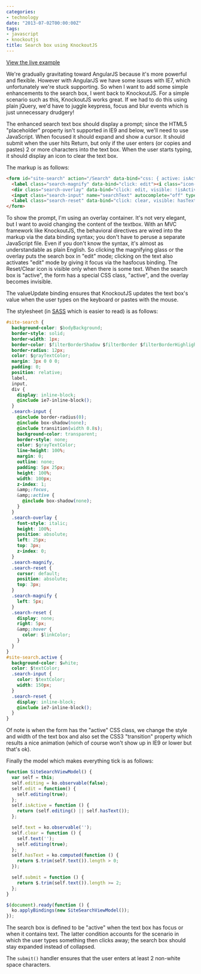```yaml
---
categories:
- technology
date: "2013-07-02T00:00:00Z"
tags:
- javascript
- knockoutjs
title: Search box using KnockoutJS
---
```

[View the live example](http://jsfiddle.net/dinhyen/GaDJD)

We're gradually gravitating toward AngularJS because it's more powerful and flexible. However with AngularJS we have some issues with IE7, which unfortunately we're stuck supporting. So when I want to add some simple enhancements to the search box, I went back to KnockoutJS.  For a simple scenario such as this, KnockoutJS works great. If we had to do this using plain jQuery, we'd have to juggle keypress, focus and blur events which is just unnecessary drudgery!

The enhanced search text box should display a prompt; since the HTML5 "placeholder" property isn't supported in IE9 and below, we'll need to use JavaScript. When focused it should expand and show a cursor. It should submit when the user hits Return, but only if the user enters (or copies and pastes) 2 or more characters into the text box. When the user starts typing, it should display an icon to clear the text box.

The markup is as follows:

``` html
<form id="site-search" action="/Search" data-bind="css: { active: isActive() }, submit: submit">
  <label class="search-magnify" data-bind="click: edit"><i class="icon-search"></i></label>
  <div class="search-overlay" data-bind="click: edit, visible: !isActive()">Search site...</div>
  <input class="search-input" name="searchText" autocomplete="off" type="text" data-bind="hasfocus: editing, value: text, valueUpdate: ['afterkeydown','propertychange','input']" />
  <label class="search-reset" data-bind="click: clear, visible: hasText()"><i class="icon-remove-sign"></i></label>
</form>
```

To show the prompt, I'm using an overlay container.  It's not very elegant, but I want to avoid changing the content of the textbox. With an MVC framework like KnockoutJS, the behavioral directives are wired into the markup via the data binding syntax; you don't have to peruse a separate JavaScript file. Even if you don't know the syntax, it's almost as understandable as plain English.  So clicking the magnifying glass or the overlay puts the search box in "edit" mode; clicking on the text also activates "edit" mode by giving it focus via the hasfocus binding.  The Reset/Clear icon is visible only when there is some text. When the search box is "active", the form has a special CSS class, "active", and the overlay becomes invisible.

The valueUpdate binding ensures that KnockoutJS updates the text box's value when the user types on the keyboard or pastes with the mouse.

The stylesheet (in [SASS](http://sass-lang.com) which is easier to read) is as follows:

``` css
#site-search {
  background-color: $bodyBackground;
  border-style: solid;
  border-width: 1px;
  border-color: $filterBorderShadow $filterBorder $filterBorderHighlight $filterBorder;
  border-radius: 12px;
  color: $grayTextColor;
  margin: 3px 0 0 0;
  padding: 0;
  position: relative;
  label,
  input,
  div {
    display: inline-block;
    @include ie7-inline-block();
  }
  .search-input {
    @include border-radius(0);
    @include box-shadow(none);
    @include transition(width 0.8s);
    background-color: transparent;
    border-style: none;
    color: $grayTextColor;
    line-height: 100%;
    margin: 0;
    outline: none;
    padding: 5px 25px;
    height: 100%;
    width: 100px;
    z-index: 1;
    &amp;:focus,
    &amp;:active {
      @include box-shadow(none);
    }
  }
  .search-overlay {
    font-style: italic;
    height: 100%;
    position: absolute;
    left: 25px;
    top: 3px;
    z-index: 0;
  }
  .search-magnify,
  .search-reset {
    cursor: default;
    position: absolute;
    top: 3px;
  }
  .search-magnify {
    left: 5px;
  }
  .search-reset {
    display: none;
    right: 5px;
    &amp;:hover {
      color: $linkColor;
    }
  }
}
#site-search.active {
  background-color: $white;
  color: $textColor;
  .search-input {
    color: $textColor;
    width: 150px;
  }
  .search-reset {
    display: inline-block;
    @include ie7-inline-block();
  }
}
```

Of note is when the form has the "active" CSS class, we change the style and width of the text box and also set the CSS3 "transition" property which results a nice animation (which of course won't show up in IE9 or lower but that's ok).

Finally the model which makes everything tick is as follows:

``` javascript
function SiteSearchViewModel() {
  var self = this;
  self.editing = ko.observable(false);
  self.edit = function() {
    self.editing(true);
  };
  self.isActive = function () {
    return (self.editing() || self.hasText());
  };

  self.text = ko.observable('');
  self.clear = function () {
    self.text('');
    self.editing(true);
  };
  self.hasText = ko.computed(function () {
    return $.trim(self.text()).length > 0;
  });

  self.submit = function () {
    return $.trim(self.text()).length >= 2;
  };
}

$(document).ready(function () {
  ko.applyBindings(new SiteSearchViewModel());
});
```

The search box is defined to be "active" when the text box has focus or when it contains text. The latter condition accounts for the scenario in which the user types something then clicks away; the search box should stay expanded instead of collapsed.

The `submit()` handler ensures that the user enters at least 2 non-white space characters.
